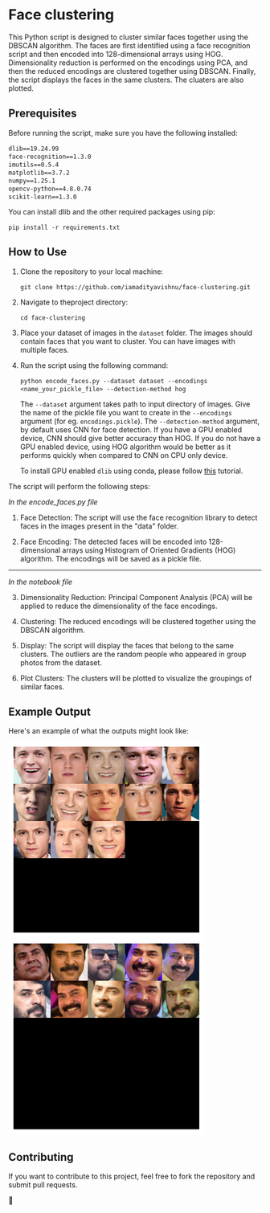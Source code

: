 # Face clustering

This Python script is designed to cluster similar faces together using the DBSCAN algorithm. The faces are first identified using a face recognition script and then encoded into 128-dimensional arrays using HOG. Dimensionality reduction is performed on the encodings using PCA, and then the reduced encodings are clustered together using DBSCAN. Finally, the script displays the faces in the same clusters. The cluaters are also plotted.

## Prerequisites

Before running the script, make sure you have the following installed:

    dlib==19.24.99
    face-recognition==1.3.0
    imutils==0.5.4
    matplotlib==3.7.2
    numpy==1.25.1
    opencv-python==4.8.0.74
    scikit-learn==1.3.0

You can install dlib and the other required packages using pip:

```
pip install -r requirements.txt
```

## How to Use

1. Clone the repository to your local machine:

    ```
    git clone https://github.com/iamadityavishnu/face-clustering.git
    ```

2. Navigate to theproject directory:

    ```
    cd face-clustering
    ```

3. Place your dataset of images in the `dataset` folder. The images should contain faces that you want to cluster. You can have images with multiple faces.

4. Run the script using the following command:

    ```
    python encode_faces.py --dataset dataset --encodings <name_your_pickle_file> --detection-method hog
    ```

    The `--dataset` argument takes path to input directory of images. Give the name of the pickle file you want to create in the `--encodings` argument (for eg. `encodings.pickle`). The `--detection-method` argument, by default uses CNN for face detection. If you have a GPU enabled device, CNN should give better accuracy than HOG. If you do not have a GPU enabled device, using HOG algorithm would be better as it performs quickly when compared to CNN on CPU only device.

    To install GPU enabled `dlib` using conda, please follow [this](https://gist.github.com/nguyenhoan1988/ed92d58054b985a1b45a521fcf8fa781) tutorial.

The script will perform the following steps:

_In the encode_faces.py file_

1. Face Detection: The script will use the face recognition library to detect faces in the images present in the "data" folder.

2. Face Encoding: The detected faces will be encoded into 128-dimensional arrays using Histogram of Oriented Gradients (HOG) algorithm. The encodings will be saved as a pickle file.

---

_In the notebook file_

3. Dimensionality Reduction: Principal Component Analysis (PCA) will be applied to reduce the dimensionality of the face encodings.

4. Clustering: The reduced encodings will be clustered together using the DBSCAN algorithm.

5. Display: The script will display the faces that belong to the same clusters. The outliers are the random people who appeared in group photos from the dataset.

6. Plot Clusters: The clusters will be plotted to visualize the groupings of similar faces.

## Example Output

Here's an example of what the outputs might look like:

![alt text](examples/output1.png)
![alt text](examples/output2.png)

## Contributing

If you want to contribute to this project, feel free to fork the repository and submit pull requests.

🫰
